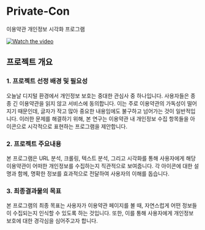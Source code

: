 

# Private-Con
이용약관 개인정보 시각화 프로그램

[![Watch the video](https://img.youtube.com/vi/m0qJLplt9kw/0.jpg)](https://youtu.be/m0qJLplt9kw)

## 프로젝트 개요

### 1. 프로젝트 선정 배경 및 필요성

오늘날 디지털 환경에서 개인정보 보호는 중대한 관심사 중 하나입니다. 사용자들은 종종 긴 이용약관을 읽지 않고 서비스에 동의합니다. 이는 주로 이용약관의 가독성이 떨어지기 때문인데, 글자가 작고 많아 중요한 내용임에도 불구하고 넘어가는 것이 일반적입니다. 이러한 문제를 해결하기 위해, 본 연구는 이용약관 내 개인정보 수집 항목들을 아이콘으로 시각적으로 표현하는 프로그램을 제안합니다.

### 2. 프로젝트 주요내용

본 프로그램은 URL 분석, 크롤링, 텍스트 분석, 그리고 시각화를 통해 사용자에게 해당 이용약관이 어떠한 개인정보를 수집하는지 직관적으로 보여줍니다. 각 아이콘에 대한 설명과 함께, 명확한 정보를 효과적으로 전달하여 사용자의 이해를 돕습니다.

### 3. 최종결과물의 목표

본 프로그램의 최종 목표는 사용자가 이용약관 페이지를 볼 때, 자연스럽게 어떤 정보들이 수집되는지 인식할 수 있도록 하는 것입니다. 또한, 이를 통해 사용자에게 개인정보 보호에 대한 경각심을 심어주고자 합니다.




